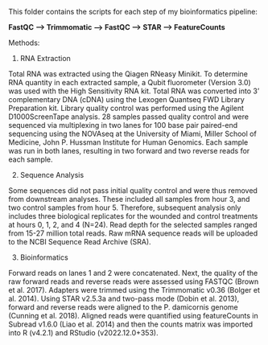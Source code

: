 This folder contains the scripts for each step of my bioinformatics pipeline:

**FastQC –> Trimmomatic –> FastQC –> STAR –> FeatureCounts**

Methods:

1) RNA Extraction

Total RNA was extracted using the Qiagen RNeasy Minikit. To determine RNA quantity in each extracted sample, a Qubit fluorometer (Version 3.0) was used with the High Sensitivity RNA kit. Total RNA was converted into 3’ complementary DNA (cDNA) using the Lexogen Quantseq FWD Library Preparation kit. Library quality control was performed using the Agilent D1000ScreenTape analysis. 28 samples passed quality control and were sequenced via multiplexing in two lanes for 100 base pair paired-end sequencing using the NOVAseq at the University of Miami, Miller School of Medicine, John P. Hussman Institute for Human Genomics. Each sample was run in both lanes, resulting in two forward and two reverse reads for each sample.

2) Sequence Analysis

Some sequences did not pass initial quality control and were thus removed from downstream analyses. These included all samples from hour 3, and two control samples from hour 5. Therefore, subsequent analysis only includes three biological replicates for the wounded and control treatments at hours 0, 1, 2, and 4 (N=24). Read depth for the selected samples ranged from 15-27 million total reads. Raw mRNA sequence reads will be uploaded to the NCBI Sequence Read Archive (SRA).

3) Bioinformatics

Forward reads on lanes 1 and 2 were concatenated. Next, the quality of the raw forward reads and reverse reads were assessed using FASTQC (Brown et al. 2017). Adapters were trimmed using the Trimmomatic v0.36 (Bolger et al. 2014). Using STAR v2.5.3a and two-pass mode (Dobin et al. 2013), forward and reverse reads were aligned to the P. damicornis genome (Cunning et al. 2018). Aligned reads were quantified using featureCounts in Subread v1.6.0 (Liao et al. 2014) and then the counts matrix was imported into R (v4.2.1) and RStudio (v2022.12.0+353).
